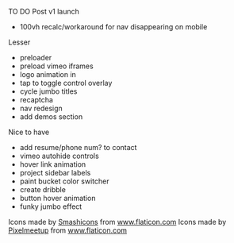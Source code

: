 TO DO
Post v1 launch
* 100vh recalc/workaround for nav disappearing on mobile

Lesser
* preloader
* preload vimeo iframes
* logo animation in
* tap to toggle control overlay
* cycle jumbo titles
* recaptcha
* nav redesign
* add demos section

Nice to have
* add resume/phone num? to contact
* vimeo autohide controls
* hover link animation
* project sidebar labels
* paint bucket color switcher
* create dribble
* button hover animation
* funky jumbo effect

Icons made by <a href="https://www.flaticon.com/authors/smashicons" title="Smashicons">Smashicons</a> from <a href="https://www.flaticon.com/" title="Flaticon"> www.flaticon.com</a>
Icons made by <a href="https://www.flaticon.com/authors/pixelmeetup" title="Pixelmeetup">Pixelmeetup</a> from <a href="https://www.flaticon.com/" title="Flaticon"> www.flaticon.com</a>